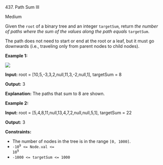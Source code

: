 437\. Path Sum III

Medium

Given the `root` of a binary tree and an integer `targetSum`, return _the number of paths where the sum of the values along the path equals_ `targetSum`.

The path does not need to start or end at the root or a leaf, but it must go downwards (i.e., traveling only from parent nodes to child nodes).

**Example 1:**

![](https://assets.leetcode.com/uploads/2021/04/09/pathsum3-1-tree.jpg)

**Input:** root = [10,5,-3,3,2,null,11,3,-2,null,1], targetSum = 8

**Output:** 3

**Explanation:** The paths that sum to 8 are shown. 

**Example 2:**

**Input:** root = [5,4,8,11,null,13,4,7,2,null,null,5,1], targetSum = 22

**Output:** 3 

**Constraints:**

*   The number of nodes in the tree is in the range `[0, 1000]`.
*   <code>-10<sup>9</sup> <= Node.val <= 10<sup>9</sup></code>
*   `-1000 <= targetSum <= 1000`
